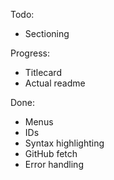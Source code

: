 Todo:

- Sectioning

Progress:

- Titlecard
- Actual readme

Done:

- Menus
- IDs
- Syntax highlighting
- GitHub fetch
- Error handling
